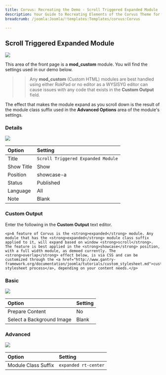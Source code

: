 ```yaml
---
title: Corvus: Recreating the Demo - Scroll Triggered Expanded Module
description: Your Guide to Recreating Elements of the Corvus Theme for Joomla
breadcrumb: /joomla:Joomla/!templates:Templates/corvus:Corvus

---
```


Scroll Triggered Expanded Module
----
![][demo]

This area of the front page is a **mod_custom** module. You will find the settings used in our demo below.

>> Any **mod_custom** (Custom HTML) modules are best handled using either RokPad or no editor as a WYSISYG editor can cause issues with any code that exists in the **Custom Output** field.

The effect that makes the module expand as you scroll down is the result of the module class suffix used in the **Advanced Options** area of the module's settings.

### Details
![][demo2]

| Option     | Setting                            |  
| :--------- | :--------------------------------- |  
| Title      | `Scroll Triggered Expanded Module` |  
| Show Title | Show                               |  
| Position   | showcase-a                         |  
| Status     | Published                          |  
| Language   | All                                |  
| Note       | Blank                              |  

### Custom Output
Enter the following in the **Custom Output** text editor.

~~~
<p>A feature of Corvus is the <strong>expanded</strong> module. Any module that has the <strong>expanded</strong> module class suffix applied to it, will expand based on window <strong>scroll</strong>. The feature is best applied in the <strong>showcase</strong> position, with a full width module, as demoed currently. The <strong>overlap</strong> effect below, is via CSS and can be customized through the <a href="http://www.gantry-framework.org/documentation/joomla/tutorials/custom_stylesheet.md">custom stylesheet process</a>, depending on your content needs.</p>
~~~

### Basic
![][demo3]

| Option                    | Setting |
| :------------------------ | :------ |
| Prepare Content           | No      |
| Select a Background Image | Blank   |

### Advanced
![][demo4]

| Option              | Setting              |  
| :------------------ | :------------------- |  
| Module Class Suffix | `expanded rt-center` |  

[demo]: assets/demo_2.jpeg
[demo2]: assets/scroll_1.jpeg
[demo3]: assets/scroll_2.jpeg
[demo4]: assets/scroll_3.jpeg